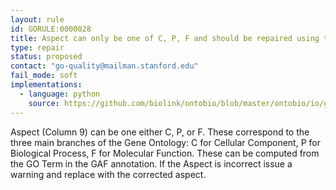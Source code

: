 ```yaml
---
layout: rule
id: GORULE:0000028
title: Aspect can only be one of C, P, F and should be repaired using the GO term
type: repair
status: proposed
contact: "go-quality@mailman.stanford.edu"
fail_mode: soft
implementations:
  - language: python
    source: https://github.com/biolink/ontobio/blob/master/ontobio/io/gafparser.py
---
```

Aspect (Column 9) can be one either C, P, or F. These correspond to the three main
branches of the Gene Ontology: C for Cellular Component, P for Biological Process,
F for Molecular Function. These can be computed from the GO Term in the GAF
annotation. If the Aspect is incorrect issue a warning and replace with the
corrected aspect.
